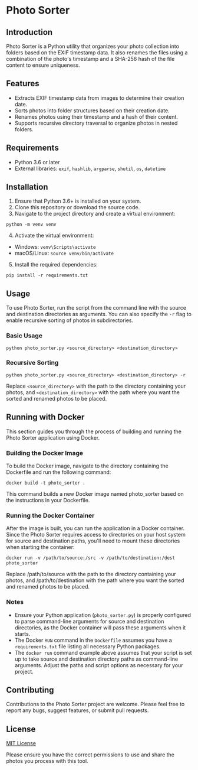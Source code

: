 # Photo Sorter

## Introduction
Photo Sorter is a Python utility that organizes your photo collection into folders based on the EXIF timestamp data. It also renames the files using a combination of the photo's timestamp and a SHA-256 hash of the file content to ensure uniqueness.

## Features
- Extracts EXIF timestamp data from images to determine their creation date.
- Sorts photos into folder structures based on their creation date.
- Renames photos using their timestamp and a hash of their content.
- Supports recursive directory traversal to organize photos in nested folders.

## Requirements
- Python 3.6 or later
- External libraries: `exif`, `hashlib`, `argparse`, `shutil`, `os`, `datetime`

## Installation
1. Ensure that Python 3.6+ is installed on your system.
2. Clone this repository or download the source code.
3. Navigate to the project directory and create a virtual environment:

```python -m venv venv```

4. Activate the virtual environment:
- Windows: `venv\Scripts\activate`
- macOS/Linux: `source venv/bin/activate`
5. Install the required dependencies:

```pip install -r requirements.txt```

## Usage
To use Photo Sorter, run the script from the command line with the source and destination directories as arguments. You can also specify the `-r` flag to enable recursive sorting of photos in subdirectories.

### Basic Usage
```python photo_sorter.py <source_directory> <destination_directory>```

### Recursive Sorting
```python photo_sorter.py <source_directory> <destination_directory> -r```

Replace `<source_directory>` with the path to the directory containing your photos, and `<destination_directory>` with the path where you want the sorted and renamed photos to be placed.

## Running with Docker

This section guides you through the process of building and running the Photo Sorter application using Docker.

### Building the Docker Image

To build the Docker image, navigate to the directory containing the Dockerfile and run the following command:

```docker build -t photo_sorter .```

This command builds a new Docker image named photo_sorter based on the instructions in your Dockerfile.

### Running the Docker Container
After the image is built, you can run the application in a Docker container. Since the Photo Sorter requires access to directories on your host system for source and destination paths, you'll need to mount these directories when starting the container:

```
docker run -v /path/to/source:/src -v /path/to/destination:/dest photo_sorter
```
Replace /path/to/source with the path to the directory containing your photos, and /path/to/destination with the path where you want the sorted and renamed photos to be placed.

### Notes

- Ensure your Python application (`photo_sorter.py`) is properly configured to parse command-line arguments for source and destination directories, as the Docker container will pass these arguments when it starts.
- The Docker `RUN` command in the `Dockerfile` assumes you have a `requirements.txt` file listing all necessary Python packages.
- The `docker run` command example above assumes that your script is set up to take source and destination directory paths as command-line arguments. Adjust the paths and script options as necessary for your project.

## Contributing
Contributions to the Photo Sorter project are welcome. Please feel free to report any bugs, suggest features, or submit pull requests.

## License
[MIT License](LICENSE)

Please ensure you have the correct permissions to use and share the photos you process with this tool.